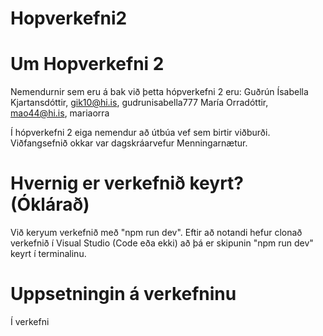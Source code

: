 # Hopverkefni2
# Um Hopverkefni 2
Nemendurnir sem eru á bak við þetta hópverkefni 2 eru:
Guðrún Ísabella Kjartansdóttir, gik10@hi.is, gudrunisabella777 
María Orradóttir, mao44@hi.is, mariaorra

Í hópverkefni 2 eiga nemendur að útbúa vef sem birtir viðburði. Viðfangsefnið okkar var dagskráarvefur Menningarnætur. 

# Hvernig er verkefnið keyrt? (Óklárað)
Við keryum verkefnið með "npm run dev". Eftir að notandi hefur clonað verkefnið í Visual Studio (Code eða ekki) að þá er skipunin "npm run dev" keyrt í terminalinu. 

# Uppsetningin á verkefninu
Í verkefni 

